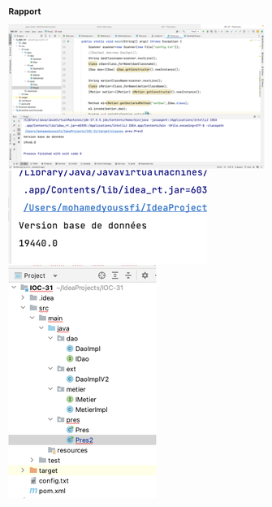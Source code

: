<h3>Rapport</h3>
<img src="captures/c1.png">
<img src="captures/c2.png">
<img src="captures/c3.png">